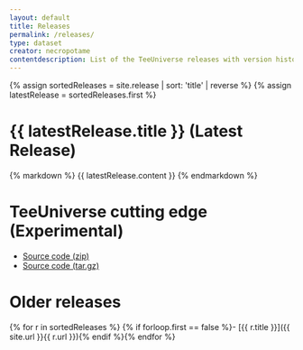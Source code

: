 ```yaml
---
layout: default
title: Releases
permalink: /releases/
type: dataset
creator: necropotame
contentdescription: List of the TeeUniverse releases with version history, including links to compressed distributions of their source codes and their binaries
---
```


{% assign sortedReleases = site.release | sort: 'title' | reverse %}
{% assign latestRelease = sortedReleases.first %}
# {{ latestRelease.title }} (Latest Release) #
{% markdown %}
{{ latestRelease.content }}
{% endmarkdown %}


# TeeUniverse cutting edge (Experimental) #

* [Source code (zip)](https://github.com/teeuniverse/teeuniverse/archive/master.zip)
* [Source code (tar.gz)](https://github.com/teeuniverse/teeuniverse/archive/master.tar.gz)


# Older releases #

{% for r in sortedReleases %}
{% if forloop.first == false %}- [{{ r.title }}]({{ site.url }}{{ r.url }}){% endif %}{% endfor %}
